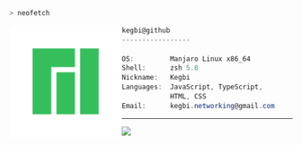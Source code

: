 ```zsh
> neofetch
```

<img align="left" src="assets/manjaro-logo.png" alt="logo.png" width="200" />

```csharp
kegbi@github
-----------------

OS:         Manjaro Linux x86_64
Shell:      zsh 5.8
Nickname:   Kegbi
Languages:  JavaScript, TypeScript,
            HTML, CSS
Email:      kegbi.networking@gmail.com
```
---

![](https://komarev.com/ghpvc/?username=Kegbi&style=flat-square)
